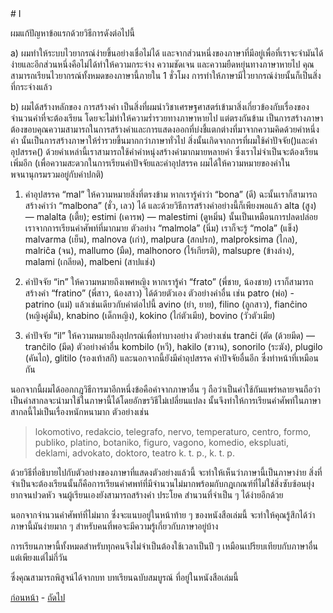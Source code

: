 <link href="markdown.css" rel="stylesheet">
# I

ผมแก้ปัญหาข้อแรกด้วยวิธีการดังต่อไปนี้

a) ผมทำให้ระบบไวยากรณ์ง่ายขึ้นอย่างเชื่อไม่ได้ และจากส่วนหนึ่งของภาษาที่มีอยู่เพื่อที่เราจะจำมันได้ง่ายและอีกส่วนหนึ่งคือไม่ได้ทำให้ความกระจ่าง ความชัดเจน และความยืดหยุ่นทางภาษาหายไป คุณสามารถเรียนไวยากรณ์ทั้งหมดของภาษานี้ภายใน  1 ชั่วโมง  การทำให้ภาษามีไวยากรณ์ง่ายนั้นก็เป็นสิ่งที่กระจ่างแล้ว

b) ผมได้สร้างหลักของ  การสร้างคำ  เป็นสิ่งที่ผมนำวิชาเศรษฐศาสตร์เข้ามาสิ่งเกี่ยวข้องกับเรื่องของจำนวนคำที่จะต้องเรียน โดยจะไม่ทำให้ความร่ำรวยทางภาษาหายไป แต่ตรงกันข้าม เป็นการสร้างภาษา ต้องขอบคุณความสามารถในการสร้างคำและการแสดงออกที่บ่งชี้แตกต่างที่มาจากความคิดด้วยคำหนึ่งคำ นั้นเป็นการสร้างภาษาให้ร่ำรวยขึ้นมากกว่าภาษาทั่วไป สิ่งนั้นเกิดจากการที่ผมใช้คำปัจจัย()และคำอุปสรรค() ด้วยคำเหล่านี้เราสามารถใช้คำคำหนุ่งสร้างคำมากมายหลายคำ ซึ่งเราไม่จำเป็นจะต้องเรียนเพิ่มอีก (เพื่อความสะดวกในการเรียนคำปัจจัยและคำอุปสรรค ผมได้ให้ความหมายของคำในพจนานุกรมรวมอยู่กับคำปกติ)

1) คำอุปสรรค “mal” ให้ความหมายสิ่งที่ตรงข้าม หากเรารู้คำว่า “bona” (ดี) ฉะนั้นเราก็สามารถสร้างคำว่า “malbona” (ชั่ว, เลว) ได้ และด้วยวิธีการสร้างคำอย่างนี้ก็เพียงพอแล้ว alta (สูง) — malalta (เตี้ย); estimi (เคารพ) — malestimi (ดูหมิ่น) นั้นเป็นเหมือนการปลดปล่อยเราจากการเรียนคำศัพท์ที่มากมาย ตัวอย่าง “malmola” (นิ่ม) เราก็จะรู้ “mola” (แข็ง)  malvarma (เย็น), malnova (เก่า), malpura (สกปรก), malproksima (ไกล), malriĉa (จน), mallumo (มืด), malhonoro (ไร้เกียรติ), malsupre (ข้างล่าง), malami (เกลียด), malbeni (สาปแช่ง)


2) คำปัจจัย “in”  ให้ความหมายถึงเพศหญิง หากเรารู้คำ “frato” (พี่ชาย, น้องชาย) เราก็สามารถสร้างคำ “fratino” (พี่สาว, น้องสาว) ได้ด้วยตัวเอง ตัวอย่างคำอื่น เช่น patro (พ่อ) - patrino (แม่) แล้วเช่นเดียวกับคำต่อไปนี้ avino (ย่า, ยาย), filino (ลูกสาว), fianĉino (หญิงคู่มั่น), knabino (เด็กหญิง), kokino (ไก่ตัวเมีย), bovino (วัวตัวเมีย)

3) คำปัจจัย “il”  ให้ความหมายถึงอุปกรณ์เพื่อทำบางอย่าง ตัวอย่างเช่น  tranĉi (ตัด (ด้วยมีด) — tranĉilo (มีด) ตัวอย่างคำอื่น kombilo (หวี), hakilo (ขวาน), sonorilo (ระฆัง), plugilo (คันไถ), glitilo (รองเท้าสกี) และนอกจากนี้ยังมีคำอุปสรรค คำปัจจัยอื่นอีก ซึ่งทำหน้าที่เหมือนกัน

นอกจากนี้ผมได้ออกกฎวิธีการมาอีกหนึ่งข้อคือคำจากภาษาอื่น ๆ ถือว่าเป็นคำใช้กันแพร่หลายจนถือว่าเป็นคำสากลจะนำมาใช้ในภาษานี้ได้โดยอักขรวิธีไม่เปลี่ยนแปลง
นั้นจึงทำให้การเรียนคำศัพท์ในภาษาสากลนี้ไม่เป็นเรื่องหนักหนามาก ตัวอย่างเช่น

> lokomotivo, redakcio, telegrafo, nervo, temperaturo, centro, formo, publiko, platino, botaniko, figuro, vagono, komedio, ekspluati, deklami, advokato, doktoro, teatro k. t. p., k. t. p.

ด้วยวิธีที่อธิบายไปกับตัวอย่างของภาษาที่แสดงตัวอย่างแล้วนี้ จะทำให้เห็นว่าภาษานี้เป็นภาษาง่าย สิ่งที่จำเป็นจะต้องเรียนนั้นก็คือการเรียนคำศพท์ที่มีจำนวนไม่มากพร้อมกับกฎเกณฑ์ที่ไม่ใช่สิ่งซับซ้อนยุ่งยากจนปวดหัว จนผู้เรียนเองยังสามารถสร้างคำ ประโยค สำนวนที่จำเป็น ๆ ได้ง่ายอีกด้วย

นอกจากจำนวนคำศัพท์ที่ไม่มาก ซึ่งจะแนบอยู่ในหน้าท้าย ๆ ของหนังสือเล่มนี้ จะทำให้คุณรู้สึกได้ว่าภาษานี้มันง่ายมาก ๆ สำหรับคนที่พอจะมีความรู้เกี่ยวกับภาษาอยู่บ้าง

การเรียนภาษานี้ทั้งหมดสำหรับทุกคนจึงไม่จำเป็นต้องใช้เวลาเป็นปี ๆ เหมือนเปรียบเทียบกับภาษาอื่น แต่เพียงแต่ไม่กี่วัน

ซึ่งคุณสามารถพิสูจน์ได้จากบท บทเรียนฉบับสมบูรณ์ ที่อยู่ในหนังสือเล่มนี้

[ก่อนหน้า](./3) - [ถัดไป](./5)
